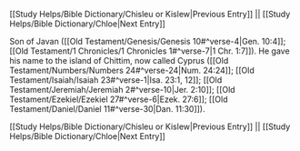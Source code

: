 [[Study Helps/Bible Dictionary/Chisleu or Kislew|Previous Entry]]  ||  [[Study Helps/Bible Dictionary/Chloe|Next Entry]]

 Son of Javan ([[Old Testament/Genesis/Genesis 10#^verse-4|Gen. 10:4]]; [[Old Testament/1 Chronicles/1 Chronicles 1#^verse-7|1 Chr. 1:7]]). He gave his name to the island of Chittim, now called Cyprus ([[Old Testament/Numbers/Numbers 24#^verse-24|Num. 24:24]]; [[Old Testament/Isaiah/Isaiah 23#^verse-1|Isa. 23:1, 12]]; [[Old Testament/Jeremiah/Jeremiah 2#^verse-10|Jer. 2:10]]; [[Old Testament/Ezekiel/Ezekiel 27#^verse-6|Ezek. 27:6]]; [[Old Testament/Daniel/Daniel 11#^verse-30|Dan. 11:30]]).

[[Study Helps/Bible Dictionary/Chisleu or Kislew|Previous Entry]]  ||  [[Study Helps/Bible Dictionary/Chloe|Next Entry]]